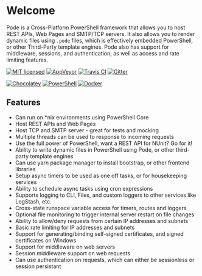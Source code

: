 # Welcome

Pode is a Cross-Platform PowerShell framework that allows you to host REST APIs, Web Pages and SMTP/TCP servers. It also allows you to render dynamic files using `.pode` files, which is effectively embedded PowerShell, or other Third-Party template engines. Pode also has support for middleware, sessions, and authentication; as well as access and rate limiting features.

[![MIT licensed](https://img.shields.io/badge/license-MIT-blue.svg)](https://raw.githubusercontent.com/Badgerati/Pode/master/LICENSE.txt)
[![AppVeyor](https://img.shields.io/appveyor/ci/Badgerati/Pode/develop.svg?label=AppVeyor)](https://ci.appveyor.com/project/Badgerati/pode/branch/develop)
[![Travis CI](https://img.shields.io/travis/Badgerati/Pode/develop.svg?label=Travis%20CI)](https://travis-ci.org/Badgerati/Pode)
[![Gitter](https://badges.gitter.im/Badgerati/Pode.svg)](https://gitter.im/Badgerati/Pode?utm_source=badge&utm_medium=badge&utm_campaign=pr-badge)

[![Chocolatey](https://img.shields.io/chocolatey/dt/pode.svg?label=Chocolatey&colorB=a1301c)](https://chocolatey.org/packages/pode)
[![PowerShell](https://img.shields.io/powershellgallery/dt/pode.svg?label=PowerShell&colorB=085298)](https://www.powershellgallery.com/packages/Pode)
[![Docker](https://img.shields.io/docker/pulls/badgerati/pode.svg?label=Docker)](https://hub.docker.com/r/badgerati/pode/)

## Features

* Can run on *nix environments using PowerShell Core
* Host REST APIs and Web Pages
* Host TCP and SMTP server - great for tests and mocking
* Multiple threads can be used to response to incoming requests
* Use the full power of PowerShell, want a REST API for NUnit? Go for it!
* Ability to write dynamic files in PowerShell using Pode, or other third-party template engines
* Can use yarn package manager to install bootstrap, or other frontend libraries
* Setup async timers to be used as one off tasks, or for housekeeping services
* Ability to schedule async tasks using cron expressions
* Supports logging to CLI, Files, and custom loggers to other services like LogStash, etc.
* Cross-state runspace variable access for timers, routes and loggers
* Optional file monitoring to trigger internal server restart on file changes
* Ability to allow/deny requests from certain IP addresses and subnets
* Basic rate limiting for IP addresses and subnets
* Support for generating/binding self-signed certificates, and signed certificates on Windows
* Support for middleware on web servers
* Session middleware support on web requests
* Can use authentication on requests, which can either be sessionless or session persistant